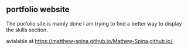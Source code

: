 ## portfolio website

The porfolio site is mainly done I am trying to find a better way to display the skills section.


avialable at https://matthew-spina.github.io/Mathew-Spina.github.io/

